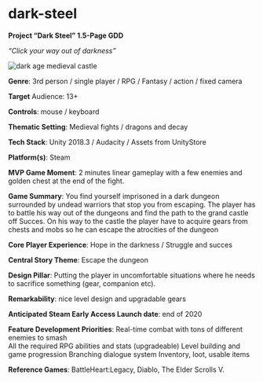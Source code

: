 # dark-steel
**Project “Dark Steel” 1.5-Page GDD**

*“Click your way out of darkness”*

![dark age medieval castle](https://greepx.com/wp-content/uploads/2018/01/1515940329_887_middle-ages.jpg)

**Genre**: 3rd person / single player / RPG / Fantasy / action / fixed camera

**Target** Audience: 13+

**Controls**: mouse / keyboard 

**Thematic Setting**: Medieval fights / dragons and decay 

**Tech Stack**: Unity 2018.3 / Audacity / Assets from UnityStore

**Platform(s)**: Steam

**MVP Game Moment**: 2 minutes linear gameplay with a few enemies and golden chest at the end of the fight. 


**Game Summary**: You find yourself imprisoned in a dark dungeon surrounded by undead warriors that stop you from escaping. The player has to battle his way out of the dungeons and find the path to the grand castle off Succes. On his way to the castle the player have to acquire gears from chests and mobs so he can escape the atrocities of the dungeon

**Core Player Experience**: Hope in the darkness / Struggle and succes

**Central Story Theme**: Escape the dungeon	

**Design Pillar**: Putting the player in uncomfortable situations where he needs to sacrifice something (gear, companion etc).

**Remarkability**: nice level design and upgradable gears

**Anticipated Steam Early Access Launch date**: end of 2020

**Feature Development Priorities**:
Real-time combat with tons of different enemies to smash  
All the required RPG abilities and stats (upgradeable)
Level building and game progression
Branching dialogue system
Inventory, loot, usable items 

**Reference Games**: BattleHeart:Legacy, Diablo, The Elder Scrolls V.



